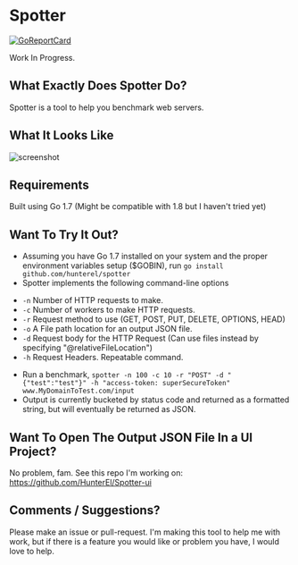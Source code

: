 # Spotter
[![GoReportCard][report-badge]][report]

[report-badge]: https://goreportcard.com/badge/github.com/HunterEl/Spotter
[report]: https://goreportcard.com/report/github.com/HunterEl/Spotter
Work In Progress.

## What Exactly Does Spotter Do?
Spotter is a tool to help you benchmark web servers. 

## What It Looks Like
![screenshot](https://cloud.githubusercontent.com/assets/6547952/26384250/c117f562-3fec-11e7-9af5-ef07590c6129.png)


## Requirements
Built using Go 1.7 (Might be compatible with 1.8 but I haven't tried yet)

## Want To Try It Out?
- Assuming you have Go 1.7 installed on your system and the proper environment variables setup ($GOBIN), 
run `go install github.com/hunterel/spotter`
- Spotter implements the following command-line options
* `-n` Number of HTTP requests to make.
* `-c` Number of workers to make HTTP requests.
* `-r` Request method to use (GET, POST, PUT, DELETE, OPTIONS, HEAD)
* `-o` A File path location for an output JSON file.
* `-d` Request body for the HTTP Request (Can use files instead by specifying "@relativeFileLocation")
* `-h` Request Headers. Repeatable command.
- Run a benchmark, `spotter -n 100 -c 10 -r "POST" -d "{"test":"test"}" -h "access-token: superSecureToken" www.MyDomainToTest.com/input`
- Output is currently bucketed by status code and returned as a formatted string, but will eventually be returned as JSON.

## Want To Open The Output JSON File In a UI Project?
No problem, fam.
See this repo I'm working on: https://github.com/HunterEl/Spotter-ui

## Comments / Suggestions?
Please make an issue or pull-request. I'm making this tool to help me with work, but if there is a feature you would like or problem you have, I would love to help.
